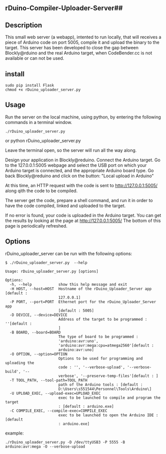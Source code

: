 ## rDuino-Compiler-Uploader-Server##

Description
-----------
This small web server (a webapp), intented to run locally, that will receives a piece of Arduino code on port 5005, compile it and upload the binary to the target.
This server has been developed to close the gap between Blockly@rduino and the real Arduino target, when CodeBender.cc is not available or can not be used.

install
-------
    sudo pip install Flask
    chmod +x rDuino_uploader_server.py

Usage
-----
Run the server on the local machine, using python, by entering the following commands in a terminal window.

    ./rDuino_uploader_server.py
or
    python rDuino_uploader_server.py

Leave the terminal open, so the server will run all the way along.


Design your application in Blockly@reduino.
Connect the Arduino target.
Go to the 127.0.0.1:5005 webpage and select the USB port on which your Arduino target is connected, and the appropriate Arduino board type.
Go back Blockly@reduino and click on the button:
        "Local upload in Arduino"

At this time, an HTTP request with the code is sent to 
http://127.0.0.1:5005/
along qith the code to be compiled.

The server get the code, prepare a shell command, and run it in order to have the code compiled, linked and uploaded to the target.

If no error is found, your code is uploaded in the Arduino target. 
You can get the results by looking at the page at
http://127.0.0.1:5005/
The bottom of this page is periodically refreshed.



Options
-------
rDuino_uploader_server can be run with the following options:

    $ ./rDuino_uploader_server.py  --help

    Usage: rDuino_uploader_server.py [options]

    Options:
      -h, --help            show this help message and exit
      -H HOST, --host=HOST  Hostname of the rDuino_Uploader_Server app [default :
                            127.0.0.1]
      -P PORT, --port=PORT  Ethernet port for the rDuino_Uploader_Server app
                            [default : 5005]
      -D DEVICE, --device=DEVICE
                            Address of the target to be programmed : ''[default :
                            ]
      -B BOARD, --board=BOARD
                            The type of board to be programmed :
                            'arduino:avr:uno',
                            'arduino:avr:mega:cpu=atmega2560'[default :
                            arduino:avr:uno]
      -O OPTION, --option=OPTION
                            Options to be used for programming and uploading the
                            code : '', '--verbose-upload', '--verbose-build', '--
                            verbose', '--preserve-temp-files'[default : ]
      -T TOOL_PATH, --tool-path=TOOL_PATH
                            path of the Arduino tools : [default :
                            D:\Users\s551544\Personnel\Tools\Arduino\]
      -U UPLOAD_EXEC, --upload-exec=UPLOAD_EXEC
                            exec to be launched to compile and program the target
                            : [default : arduino.exe]
      -C COMPILE_EXEC, --compile-exec=COMPILE_EXEC
                            exec to be launched to open the Arduino IDE : [default
                            : arduino.exe]

example:

    ./rDuino_uploader_server.py -D /dev/ttyUSB3 -P 5555 -B arduino:avr:mega -O --verbose-upload

